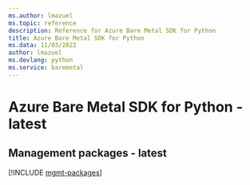 ```yaml
---
ms.author: lmazuel
ms.topic: reference
description: Reference for Azure Bare Metal SDK for Python
title: Azure Bare Metal SDK for Python
ms.data: 11/03/2022
author: lmazuel
ms.devlang: python
ms.service: baremetal
---
```

# Azure Bare Metal SDK for Python - latest

## Management packages - latest
[!INCLUDE [mgmt-packages](bare-metal-mgmt-index.md)]